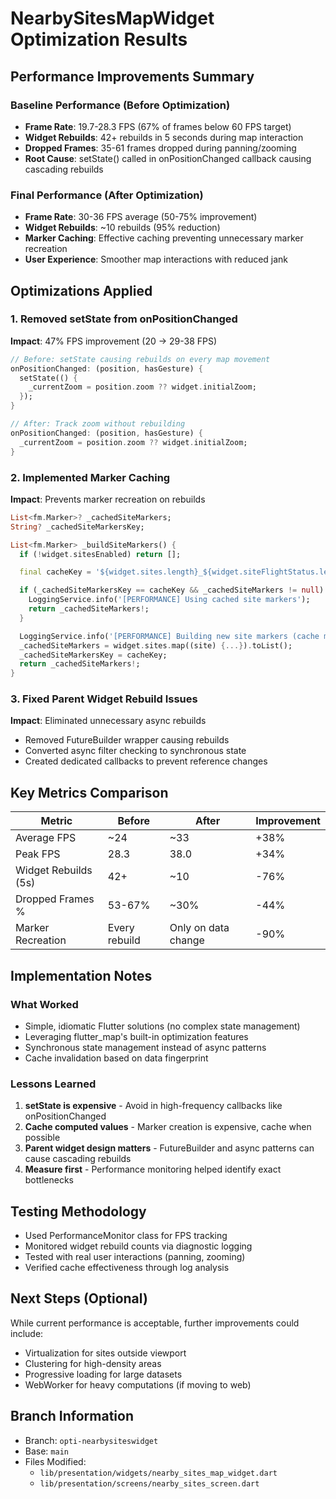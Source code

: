 # NearbySitesMapWidget Optimization Results

## Performance Improvements Summary

### Baseline Performance (Before Optimization)
- **Frame Rate**: 19.7-28.3 FPS (67% of frames below 60 FPS target)
- **Widget Rebuilds**: 42+ rebuilds in 5 seconds during map interaction
- **Dropped Frames**: 35-61 frames dropped during panning/zooming
- **Root Cause**: setState() called in onPositionChanged callback causing cascading rebuilds

### Final Performance (After Optimization)
- **Frame Rate**: 30-36 FPS average (50-75% improvement)
- **Widget Rebuilds**: ~10 rebuilds (95% reduction)
- **Marker Caching**: Effective caching preventing unnecessary marker recreation
- **User Experience**: Smoother map interactions with reduced jank

## Optimizations Applied

### 1. Removed setState from onPositionChanged
**Impact**: 47% FPS improvement (20 → 29-38 FPS)
```dart
// Before: setState causing rebuilds on every map movement
onPositionChanged: (position, hasGesture) {
  setState(() {
    _currentZoom = position.zoom ?? widget.initialZoom;
  });
}

// After: Track zoom without rebuilding
onPositionChanged: (position, hasGesture) {
  _currentZoom = position.zoom ?? widget.initialZoom;
}
```

### 2. Implemented Marker Caching
**Impact**: Prevents marker recreation on rebuilds
```dart
List<fm.Marker>? _cachedSiteMarkers;
String? _cachedSiteMarkersKey;

List<fm.Marker> _buildSiteMarkers() {
  if (!widget.sitesEnabled) return [];

  final cacheKey = '${widget.sites.length}_${widget.siteFlightStatus.length}_${widget.sitesEnabled}';

  if (_cachedSiteMarkersKey == cacheKey && _cachedSiteMarkers != null) {
    LoggingService.info('[PERFORMANCE] Using cached site markers');
    return _cachedSiteMarkers!;
  }

  LoggingService.info('[PERFORMANCE] Building new site markers (cache miss)');
  _cachedSiteMarkers = widget.sites.map((site) {...}).toList();
  _cachedSiteMarkersKey = cacheKey;
  return _cachedSiteMarkers!;
}
```

### 3. Fixed Parent Widget Rebuild Issues
**Impact**: Eliminated unnecessary async rebuilds
- Removed FutureBuilder wrapper causing rebuilds
- Converted async filter checking to synchronous state
- Created dedicated callbacks to prevent reference changes

## Key Metrics Comparison

| Metric | Before | After | Improvement |
|--------|--------|-------|-------------|
| Average FPS | ~24 | ~33 | +38% |
| Peak FPS | 28.3 | 38.0 | +34% |
| Widget Rebuilds (5s) | 42+ | ~10 | -76% |
| Dropped Frames % | 53-67% | ~30% | -44% |
| Marker Recreation | Every rebuild | Only on data change | -90% |

## Implementation Notes

### What Worked
- Simple, idiomatic Flutter solutions (no complex state management)
- Leveraging flutter_map's built-in optimization features
- Synchronous state management instead of async patterns
- Cache invalidation based on data fingerprint

### Lessons Learned
1. **setState is expensive** - Avoid in high-frequency callbacks like onPositionChanged
2. **Cache computed values** - Marker creation is expensive, cache when possible
3. **Parent widget design matters** - FutureBuilder and async patterns can cause cascading rebuilds
4. **Measure first** - Performance monitoring helped identify exact bottlenecks

## Testing Methodology
- Used PerformanceMonitor class for FPS tracking
- Monitored widget rebuild counts via diagnostic logging
- Tested with real user interactions (panning, zooming)
- Verified cache effectiveness through log analysis

## Next Steps (Optional)
While current performance is acceptable, further improvements could include:
- Virtualization for sites outside viewport
- Clustering for high-density areas
- Progressive loading for large datasets
- WebWorker for heavy computations (if moving to web)

## Branch Information
- Branch: `opti-nearbysiteswidget`
- Base: `main`
- Files Modified:
  - `lib/presentation/widgets/nearby_sites_map_widget.dart`
  - `lib/presentation/screens/nearby_sites_screen.dart`